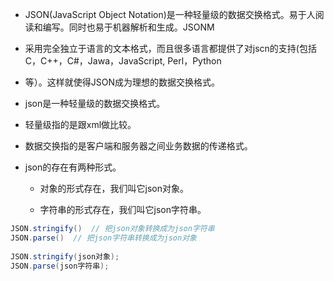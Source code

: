 - JSON(JavaScript Object Notation)是一种轻量级的数据交换格式。易于人阅读和编写。同时也易于机器解析和生成。JSONM
- 采用完全独立于语言的文本格式，而且很多语言都提供了对jscn的支持(包括C，C++，C#，Jawa，JavaScript, Perl，Python
- 等）。这样就使得JSON成为理想的数据交换格式。
- json是一种轻量级的数据交换格式。
- 轻量级指的是跟xml做比较。
- 数据交换指的是客户端和服务器之间业务数据的传递格式。

- json的存在有两种形式。

    - 对象的形式存在，我们叫它json对象。

    - 字符串的形式存在，我们叫它json字符串。

```java
JSON.stringify()  // 把json对象转换成为json字符串
JSON.parse()  // 把json字符串转换成为json对象
    
JSON.stringify(json对象);
JSON.parse(json字符串);
```



 

 